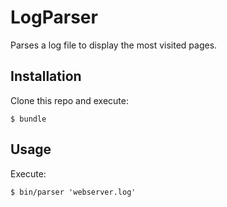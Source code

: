 # LogParser

Parses a log file to display the most visited pages.

## Installation

Clone this repo and execute:

    $ bundle

## Usage

Execute:

    $ bin/parser 'webserver.log'

